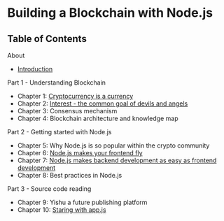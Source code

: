 # Building a Blockchain with Node.js


## Table of Contents

About
  - [Introduction](./about/intro.md)
  
Part 1 - Understanding Blockchain
  - Chapter 1: [Cryptocurrency is a currency](https://github.com/blockchain-ebook/nodejs-blockchain/tree/master/chapter1)
  - Chapter 2: [Interest - the common goal of devils and angels](https://github.com/blockchain-ebook/nodejs-blockchain/tree/master/chapter2)
  - Chapter 3: Consensus mechanism 
  - Chapter 4: Blockchain architecture and knowledge map
  
Part 2 - Getting started with Node.js
  - Chapter 5: Why Node.js is so popular within the crypto community
  - Chapter 6: [Node.js makes your frontend fly](https://github.com/blockchain-ebook/nodejs-blockchain/tree/master/chapter6)
  - Chapter 7: [Node.js makes backend development as easy as frontend development](https://github.com/blockchain-ebook/nodejs-blockchain/tree/master/chapter7)
  - Chapter 8: Best practices in Node.js

Part 3 - Source code reading
  - Chapter 9: Yishu a future publishing platform
  - Chapter 10: [Staring with app.js](https://github.com/blockchain-ebook/nodejs-blockchain/tree/master/chapter10)




